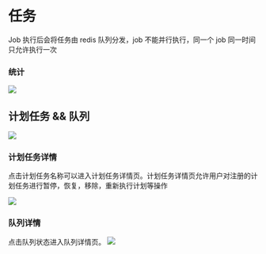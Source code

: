 # 任务
Job 执行后会将任务由 redis 队列分发，job 不能并行执行，同一个 job 同一时间只允许执行一次
### 统计
![](http://pic.yupoo.com/craber_v/1105c860/c2f4b842.png)

## 计划任务 && 队列
![](http://pic.yupoo.com/craber_v/12835f8c/66321ce5.png)

### 计划任务详情
点击计划任务名称可以进入计划任务详情页。计划任务详情页允许用户对注册的计划任务进行暂停，恢复，移除，重新执行计划等操作

![](http://pic.yupoo.com/craber_v/57f4e334/68acb2ba.png)


### 队列详情
点击队列状态进入队列详情页。
![](http://pic.yupoo.com/craber_v/609d4f95/e4d8e839.png)
